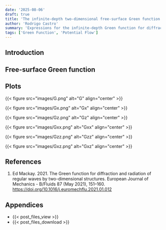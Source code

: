 ```yaml
---
date: '2025-08-06'
draft: true
title: 'The infinite-depth two-dimensional free-surface Green function'
author: 'Rodrigo Castro'
summary: 'Expressions for the infinite-depth Green function for diffraction and radiation of regular waves by two-dimensional structures.'
tags: ['Green Function', 'Potential Flow']
---
```


## Introduction


## Free-surface Green function


## Plots


{{< figure src="images/G.png" alt="G" align="center" >}}

{{< figure src="images/Gx.png" alt="Gx" align="center" >}}

{{< figure src="images/Gz.png" alt="Gz" align="center" >}}

{{< figure src="images/Gxx.png" alt="Gxx" align="center" >}}

{{< figure src="images/Gzz.png" alt="Gzz" align="center" >}}

{{< figure src="images/Gxz.png" alt="Gxz" align="center" >}}



## References
1. Ed Mackay. 2021. The Green function for diffraction and radiation of regular waves by two-dimensional structures. European Journal of Mechanics - B/Fluids 87 (May 2021), 151–160. https://doi.org/10.1016/j.euromechflu.2021.01.012

## Appendices
* {{< post_files_view >}}
* {{< post_files_download >}}

<!--Links-->
[Makie]: https://docs.makie.org/
